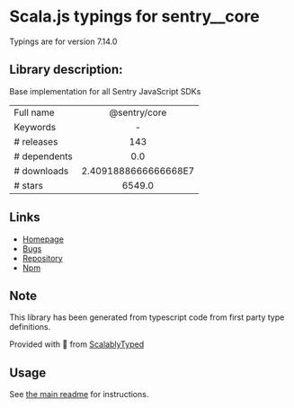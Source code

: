 
# Scala.js typings for sentry__core

Typings are for version 7.14.0

## Library description:
Base implementation for all Sentry JavaScript SDKs

|                    |                 |
| ------------------ | :-------------: |
| Full name          | @sentry/core |
| Keywords           | - |
| # releases         | 143 |
| # dependents       | 0.0 |
| # downloads        | 2.4091888666666668E7 |
| # stars            | 6549.0 |

## Links
- [Homepage](https://github.com/getsentry/sentry-javascript/tree/master/packages/core)
- [Bugs](https://github.com/getsentry/sentry-javascript/issues)
- [Repository](https://github.com/getsentry/sentry-javascript)
- [Npm](https://www.npmjs.com/package/%40sentry%2Fcore)
    


## Note
This library has been generated from typescript code from first party type definitions.

Provided with :purple_heart: from [ScalablyTyped](https://github.com/oyvindberg/ScalablyTyped)

## Usage
See [the main readme](../../readme.md) for instructions.


